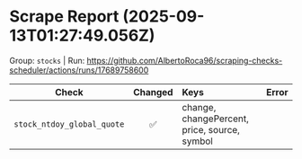 # Scrape Report (2025-09-13T01:27:49.056Z)

Group: `stocks`  |  Run: https://github.com/AlbertoRoca96/scraping-checks-scheduler/actions/runs/17689758600

| Check | Changed | Keys | Error |
|---|:---:|:--|:--|
| `stock_ntdoy_global_quote` | ✅ | change, changePercent, price, source, symbol |  |
